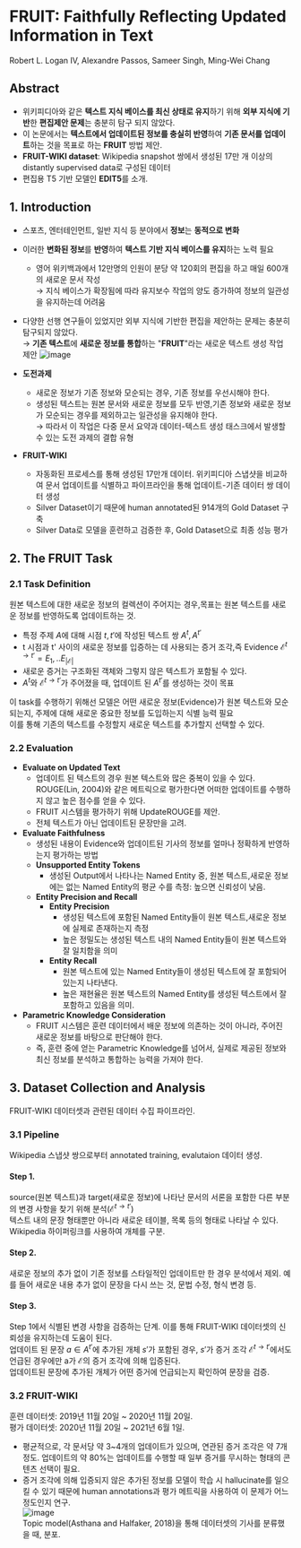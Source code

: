 # FRUIT: Faithfully Reflecting Updated Information in Text
Robert L. Logan IV, Alexandre Passos, Sameer Singh, Ming-Wei Chang

## Abstract
- 위키피디아와 같은 **텍스트 지식 베이스를 최신 상태로 유지**하기 위해 **외부 지식에 기반**한  **편집제안 문제**는 
충분히 탐구 되지 않았다.
- 이 논문에서는 **텍스트에서 업데이트된 정보를 충실히 반영**하여 **기존 문서를 업데이트**하는  것을 목표로 하는 **FRUIT** 방법 제안.
- **FRUIT-WIKI dataset**: Wikipedia snapshot 쌍에서 생성된 17만 개 이상의 distantly supervised data로 구성된 데이터
- 편집용 T5 기반 모델인 **EDIT5**를 소개.

## 1. Introduction

- 스포츠, 엔터테인먼트, 일반 지식 등 분야에서 **정보**는 **동적으로 변화**
- 이러한 **변화된 정보**를 **반영**하여 **텍스트 기반 지식 베이스를 유지**하는 노력 필요
    - 영어 위키백과에서 12만명의 인원이 분당 약 120회의 편집을 하고 매일 600개의 새로운 문서 작성 <br />→ 지식 베이스가 확장됨에 따라 유지보수 작업의 양도 증가하여 정보의 일관성을 유지하는데 어려움
- 다양한 선행 연구들이 있었지만 외부 지식에 기반한 편집을 제안하는 문제는 충분히 탐구되지 않았다.<br />→ **기존 텍스트**에 **새로운 정보를 통합**하는 "**FRUIT**"라는 새로운 텍스트 생성 작업 제안
  ![image](https://github.com/in-sukim/NLP-Paper/assets/43094223/d2a886bb-2c5b-438a-93ef-b0d28d80a2e9)

- **도전과제**
  - 새로운 정보가 기존 정보와 모순되는 경우, 기존 정보를 우선시해야 한다.
  - 생성된 텍스트는 원본 문서와 새로운 정보를 모두 반영,기존 정보와 새로운 정보가 모순되는 경우를 제외하고는 일관성을 유지해야 한다. <br />→ 따라서 이 작업은 다중 문서 요약과 데이터-텍스트 생성 태스크에서 발생할 수 있는 도전 과제의 결합 유형

- **FRUIT-WIKI**
    - 자동화된 프로세스를 통해 생성된 17만개 데이터. 위키피디아 스냅샷을 비교하여 문서 업데이트를 식별하고 파이프라인을 통해 업데이트-기존 데이터 쌍 데이터 생성
    - Silver Dataset이기 때문에 human annotated된 914개의 Gold Dataset 구축
    - Silver Data로 모델을 훈련하고 검증한 후, Gold Dataset으로 최종 성능 평가
 
## 2. The FRUIT Task

### **2.1 Task Definition**
원본 텍스트에 대한 새로운 정보의 컬렉션이 주어지는 경우,목표는 원본 텍스트를 새로운 정보를 반영하도록 업데이트하는 것. <br />
- 특정 주제 $A$에 대해 시점 $t,t'$에 작성된 텍스트 쌍 $A^t, A^{t'}$<br />
- t 시점과 t' 사이의 새로운 정보를 입증하는 데 사용되는 증거 조각,즉 Evidence $\mathcal{E}^{t \rightarrow t'} = {E_1, .. E_{|\mathcal{E}|}}$ <br />
- 새로운 증거는 구조화된 객체와 그렇지 않은 텍스트가 포함될 수 있다.
- $A^t$와 $\mathcal{E}^{t \rightarrow t'}$가 주어졌을 때, 업데이트 된 $A^{t'}$를 생성하는 것이 목표

이 task를 수행하기 위해선 모델은 어떤 새로운 정보(Evidence)가 원본 텍스트와 모순되는지, 주제에 대해 새로운 중요한 정보를 도입하는지 식별 능력 필요 <br />
이를 통해 기존의 텍스트를 수정할지 새로운 텍스트를 추가할지 선택할 수 있다.

### **2.2 Evaluation**
- **Evaluate on Updated Text**
    - 업데이트 된 텍스트의 경우 원본 텍스트와 많은 중복이 있을 수 있다. ROUGE(Lin, 2004)와 같은 메트릭으로 평가한다면 어떠한 업데이트를 수행하지 않고 높은 점수를 얻을 수 있다.
    - FRUIT 시스템을 평가하기 위해 UpdateROUGE를 제안.
    - 전체 텍스트가 아닌 업데이트된 문장만을 고려.
- **Evaluate Faithfulness**
    - 생성된 내용이 Evidence와 업데이트된 기사의 정보를 얼마나 정확하게 반영하는지 평가하는 방법
    - **Unsupported Entity Tokens**
        - 생성된 Output에서 나타나는 Named Entity 중, 원본 텍스트,새로운 정보에는 없는 Named Entity의 평균 수를 측정: 높으면 신뢰성이 낮음.
    - **Entity Precision and Recall**
        - **Entity Precision**
            - 생성된 텍스트에 포함된 Named Entity들이 원본 텍스트,새로운 정보에 실제로 존재하는지 측정
            - 높은 정밀도는 생성된 텍스트 내의 Named Entity들이 원본 텍스트와 잘 일치함을 의미
        - **Entity Recall**
            - 원본 텍스트에 있는 Named Entity들이 생성된 텍스트에 잘 포함되어 있는지 나타낸다.
            - 높은 재현율은 원본 텍스트의 Named Entity를 생성된 텍스트에서 잘 포함하고 있음을 의미.
- **Parametric Knowledge Consideration**
    - FRUIT 시스템은 훈련 데이터에서 배운 정보에 의존하는 것이 아니라, 주어진 새로운 정보를 바탕으로 판단해야 한다.
    - 즉, 훈련 중에 얻는 Parametric Knowledge를 넘어서, 실제로 제공된 정보와 최신 정보를 분석하고 통합하는 능력을 가져야 한다.

## 3. Dataset Collection and Analysis
FRUIT-WIKI 데이터셋과 관련된 데이터 수집 파이프라인.

### 3.1 Pipeline
Wikipedia 스냅샷 쌍으로부터 annotated training, evalutaion 데이터 생성.
#### Step 1.
source(원본 텍스트)과 target(새로운 정보)에 나타난 문서의 서론을 포함한 다른 부분의 변경 사항을 찾기 위해 분석($\mathcal{E}^{t \rightarrow t'})$<br />
텍스트 내의 문장 형태뿐만 아니라 새로운 테이블, 목록 등의 형태로 나타날 수 있다. Wikipedia 하이퍼링크를 사용하여 개체를 구분.

#### Step 2.
새로운 정보의 추가 없이 기존 정보를 스타일적인 업데이트만 한 경우 분석에서 제외. 예를 들어 새로운 내용 추가 없이 문장을 다시 쓰는 것, 문법 수정, 형식 변경 등.

#### Step 3.
Step 1에서 식별된 변경 사항을 검증하는 단계. 이를 통해 FRUIT-WIKI 데이터셋의 신뢰성을 유지하는데 도움이 된다.<br/>
업데이트 된 문장 $a \in A^{t'}$에 추가된 개체 $s'$가 포함된 경우, $s'$가 증거 조각 $\mathcal{E}^{t \rightarrow t'}$에서도 언급된 경우에만 a가 $\mathcal{E}$의 증거 조각에 의해 입증된다. <br/>업데이트된 문장에 추가된 개체가 어떤 증거에 언급되는지 확인하여 문장을 검증.

### 3.2 FRUIT-WIKI
훈련 데이터셋: 2019년 11월 20일 ~ 2020년 11월 20일. <br />
평가 데이터셋: 2020년 11월 20일 ~ 2021년 6월 1일. <br />
- 평균적으로, 각 문서당 약 3~4개의 업데이트가 있으며, 연관된 증거 조각은 약 7개 정도. 업데이트의 약 80%는 업데이트를 수행할 때 일부 증거를 무시하는 형태의 콘텐츠 선택이 필요. <br />
- 증거 조각에 의해 입증되지 않은 추가된 정보를 모델이 학습 시 hallucinate를 일으킬 수 있기 때문에 human annotations과 평가 메트릭을 사용하여 이 문제가 어느정도인지 연구.<br />
![image](https://github.com/in-sukim/NLP-Paper/assets/43094223/acb1ddae-8e52-48bc-bf0d-8ca0ec741283) <br />
Topic model(Asthana and Halfaker, 2018)을 통해 데이터셋의 기사를 분류했을 때, 분포.
